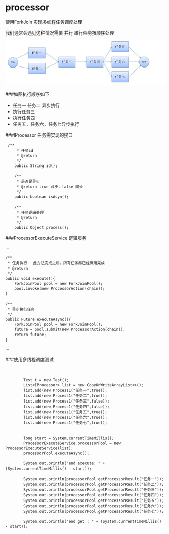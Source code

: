 # processor
使用ForkJoin 实现多线程任务调度处理

我们通常会遇见这种情况需要 并行 串行任务按顺序处理

![](image/processor.png)


###如图执行顺序如下
* 任务一 任务二 异步执行
* 执行任务三
* 执行任务四
* 任务五，任务六，任务七异步执行


###IProcessor 任务需实现的接口

```
 /**
     * 任务id
     * @return
     */
    public String id();

    /**
     * 是否是异步
     * @return true 异步，false 同步
     */
    public boolean isAsyn();

    /**
     * 任务逻辑处理
     * @return
     */
    public Object process();
```

###ProcessorExecuteService 逻辑服务

···


    /**
     * 任务执行： 此方法完成之后，所有任务都已经调用完成
     * @return
     */
    public void execute(){
        ForkJoinPool pool = new ForkJoinPool();
        pool.invoke(new ProcessorAction(chain));
    }

    /**
     * 异步执行任务
     */
    public Future executeAsync(){
        ForkJoinPool pool = new ForkJoinPool();
        future = pool.submit(new ProcessorAction(chain));
        return future;
    }

···


###使用多线程调度测试


```


        Test t = new Test();
        List<IProcessor> list = new CopyOnWriteArrayList<>();
        list.add(new Process1("任务一",true));
        list.add(new Process1("任务二",true));
        list.add(new Process1("任务三",false));
        list.add(new Process1("任务四",false));
        list.add(new Process1("任务五",true));
        list.add(new Process1("任务六",true));
        list.add(new Process1("任务七",true));


        long start = System.currentTimeMillis();
        ProcessorExecuteService processorPool = new ProcessorExecuteService(list);
        processorPool.executeAsync();

        System.out.println("end execute: " + (System.currentTimeMillis() - start));

        System.out.println(processorPool.getProcessorResult("任务一"));
        System.out.println(processorPool.getProcessorResult("任务二"));
        System.out.println(processorPool.getProcessorResult("任务三"));
        System.out.println(processorPool.getProcessorResult("任务四"));
        System.out.println(processorPool.getProcessorResult("任务五"));
        System.out.println(processorPool.getProcessorResult("任务六"));
        System.out.println(processorPool.getProcessorResult("任务七"));

        System.out.println("end get : " + (System.currentTimeMillis() - start));
```

